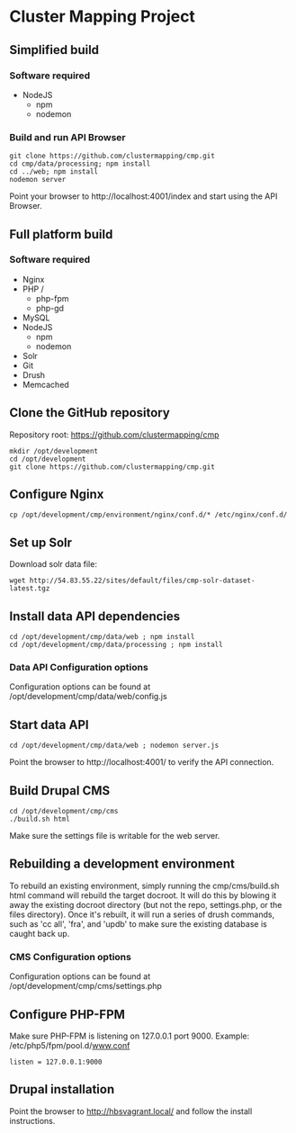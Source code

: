 # Cluster Mapping Project

## Simplified build

### Software required
* NodeJS
    * npm
    * nodemon

### Build and run API Browser

    git clone https://github.com/clustermapping/cmp.git
    cd cmp/data/processing; npm install
    cd ../web; npm install
    nodemon server

Point your browser to http://localhost:4001/index and start using the API Browser.

## Full platform build

### Software required
* Nginx
* PHP /
    * php-fpm
    * php-gd
* MySQL
* NodeJS
    * npm
    * nodemon
* Solr
* Git
* Drush
* Memcached

## Clone the GitHub repository 
Repository root: https://github.com/clustermapping/cmp

    mkdir /opt/development
    cd /opt/development
    git clone https://github.com/clustermapping/cmp.git

## Configure Nginx
    cp /opt/development/cmp/environment/nginx/conf.d/* /etc/nginx/conf.d/

## Set up Solr
Download solr data file:

    wget http://54.83.55.22/sites/default/files/cmp-solr-dataset-latest.tgz

## Install data API dependencies
    cd /opt/development/cmp/data/web ; npm install
    cd /opt/development/cmp/data/processing ; npm install

### Data API Configuration options
Configuration options can be found at /opt/development/cmp/data/web/config.js

## Start data API
    cd /opt/development/cmp/data/web ; nodemon server.js
Point the browser to http://localhost:4001/ to verify the API connection.

## Build Drupal CMS
    cd /opt/development/cmp/cms
    ./build.sh html
Make sure the settings file is writable for the web server.

## Rebuilding a development environment
To rebuild an existing environment, simply running the cmp/cms/build.sh html command will rebuild the target docroot. It will do this by blowing it away the existing docroot directory (but not the repo, settings.php, or the files directory). Once it's rebuilt, it will run a series of drush commands, such as 'cc all', 'fra', and 'updb' to make sure the existing database is caught back up.

### CMS Configuration options
Configuration options can be found at /opt/development/cmp/cms/settings.php

## Configure PHP-FPM
Make sure PHP-FPM is listening on 127.0.0.1 port 9000.
Example: /etc/php5/fpm/pool.d/www.conf

    listen = 127.0.0.1:9000

## Drupal installation
Point the browser to http://hbsvagrant.local/ and follow the install instructions.
